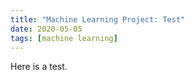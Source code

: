 ```yaml
---
title: "Machine Learning Project: Test"
date: 2020-05-05
tags: [machine learning]
---
```



Here is a test.
